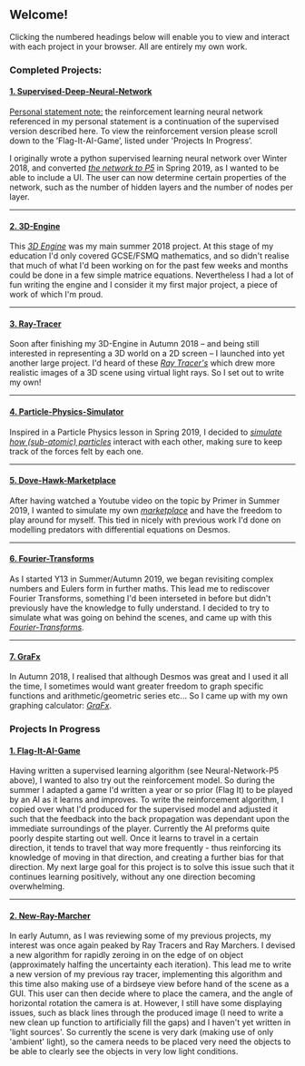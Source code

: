 ## Welcome!

Clicking the numbered headings below will enable you to view and interact with each project in your browser. All are entirely my own work.


### Completed Projects:


#### [1. Supervised-Deep-Neural-Network](https://tobiasloader.github.io/Supervised-Deep-Neural-Network)

<ins>Personal statement note:</ins> the reinforcement learning neural network referenced in my personal statement is a continuation of the supervised version described here. To view the reinforcement version please scroll down to the ’Flag-It-AI-Game’, listed under 'Projects In Progress’.

I originally wrote a python supervised learning neural network over Winter 2018, and converted *[the network to P5](https://tobiasloader.github.io/Neural-Network-P5)* in Spring 2019, as I wanted to be able to include a UI. The user can now determine certain properties of the network, such as the number of hidden layers and the number of nodes per layer.

---

#### [2. 3D-Engine](https://tobiasloader.github.io/3D-Engine)

This *[3D Engine](https://tobiasloader.github.io/3D-Engine)* was my main summer 2018 project. At this stage of my education I'd only covered GCSE/FSMQ mathematics, and so didn't realise that much of what I'd been working on for the past few weeks and months could be done in a few simple matrice equations. Nevertheless I had a lot of fun writing the engine and I consider it my first major project, a piece of work of which I'm proud.

---

#### [3. Ray-Tracer](https://tobiasloader.github.io/Ray-Tracer)

Soon after finishing my 3D-Engine in Autumn 2018 – and being still interested in representing a 3D world on a 2D screen – I launched into yet another large project. I'd heard of these *[Ray Tracer's](https://tobiasloader.github.io/Ray-Tracer)* which drew more realistic images of a 3D scene using virtual light rays. So I set out to write my own!

---

#### [4. Particle-Physics-Simulator](https://tobiasloader.github.io/Particle-Physics-Simulator)

Inspired in a Particle Physics lesson in Spring 2019, I decided to *[simulate how (sub-atomic) particles](https://tobiasloader.github.io/Particle-Physics-Simulator)* interact with each other, making sure to keep track of the forces felt by each one. 

---

#### [5. Dove-Hawk-Marketplace](https://tobiasloader.github.io/Dove-Hawk-Marketplace)

After having watched a Youtube video on the topic by Primer in Summer 2019, I wanted to simulate my own *[marketplace](https://tobiasloader.github.io/Dove-Hawk-Marketplace)* and have the freedom to play around for myself. This tied in nicely with previous work I'd done on modelling predators with differential equations on Desmos.

---

#### [6. Fourier-Transforms](https://tobiasloader.github.io/Fourier-Transforms)

As I started Y13 in Summer/Autumn 2019, we began revisiting complex numbers and Eulers form in further maths. This lead me to rediscover Fourier Transforms, something I'd been interseted in before but didn't previously have the knowledge to fully understand. I decided to try to simulate what was going on behind the scenes, and came up with this *[Fourier-Transforms](https://tobiasloader.github.io/Fourier-Transforms)*.

---

#### [7. GraFx](https://tobiasloader.github.io/GraFx)

In Autumn 2018, I realised that although Desmos was great and I used it all the time, I sometimes would want greater freedom to graph specific functions and arithmetic/geometric series etc... So I came up with my own graphing calculator: *[GraFx](https://tobiasloader.github.io/GraFx)*.


### Projects In Progress 


#### [1. Flag-It-AI-Game](https://tobiasloader.github.io/Flag-It-AI-Game)

Having written a supervised learning algorithm (see Neural-Network-P5 above), I wanted to also try out the reinforcement model. So during the summer I adapted a game I'd written a year or so prior (Flag It) to be played by an AI as it learns and improves. To write the reinforcement algorithm, I copied over what I'd produced for the supervised model and adjusted it such that the feedback into the back propagation was dependant upon the immediate surroundings of the player. Currently the AI preforms quite poorly despite starting out well. Once it learns to travel in a certain direction, it tends to travel that way more frequently - thus reinforcing its knowledge of moving in that direction, and creating a further bias for that direction. My next large goal for this project is to solve this issue such that it continues learning positively, without any one direction becoming overwhelming.

---

#### [2. New-Ray-Marcher](https://tobiasloader.github.io/New-Ray-Marcher)

In early Autumn, as I was reviewing some of my previous projects, my interest was once again peaked by Ray Tracers and Ray Marchers. I devised a new algorithm for rapidly zeroing in on the edge of on object (approximately halfing the uncertainty each iteration). This lead me to write a new version of my previous ray tracer, implementing this algorithm and this time also making use of a birdseye view before hand of the scene as a GUI. This user can then decide where to place the camera, and the angle of horizontal rotation the camera is at. However, I still have some displaying issues, such as black lines through the produced image (I need to write a new clean up function to artificially fill the gaps) and I haven't yet written in 'light sources'. So currently the scene is very dark (making use of only 'ambient' light), so the camera needs to be placed very need the objects to be able to clearly see the objects in very low light conditions.
